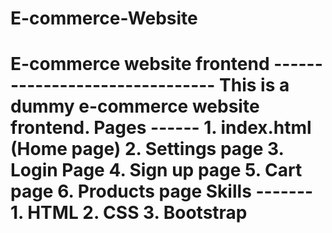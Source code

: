 # E-commerce-Website
# E-commerce website frontend -------------------------------  This is a dummy e-commerce website frontend.  Pages ------ 1. index.html (Home page) 2. Settings page 3. Login Page 4. Sign up page 5. Cart page 6. Products page  Skills ------- 1. HTML 2. CSS 3. Bootstrap
